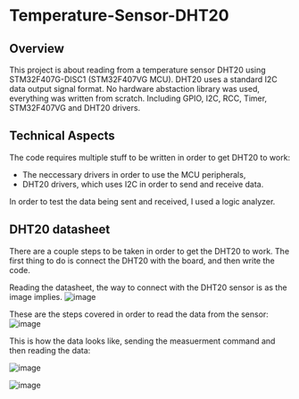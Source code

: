 # Temperature-Sensor-DHT20

## Overview

This project is about reading from a temperature sensor DHT20 using STM32F407G-DISC1 (STM32F407VG MCU). DHT20 uses a standard I2C data output signal format. No hardware abstaction library was used, everything was written from scratch. Including GPIO, I2C, RCC, Timer, STM32F407VG and DHT20 drivers.

## Technical Aspects

The code requires multiple stuff to be written in order to get DHT20 to work:
* The neccessary drivers in order to use the MCU peripherals,
* DHT20 drivers, which uses I2C in order to send and receive data.

In order to test the data being sent and received, I used a logic analyzer.

## DHT20 datasheet
There are a couple steps to be taken in order to get the DHT20 to work. The first thing to do is connect the DHT20 with the board, and then write the code. 

Reading the datasheet, the way to connect with the DHT20 sensor is as the image implies.
![image](https://github.com/user-attachments/assets/17e9108c-a3c6-40c6-a098-083ebe9e4e77)

These are the steps covered in order to read the data from the sensor:
![image](https://github.com/user-attachments/assets/1e2616e1-d3a4-42d9-98ab-e42090bd0863)

This is how the data looks like, sending the measuerment command and then reading the data:

![image](https://github.com/user-attachments/assets/17c6117e-bb86-42ce-b1d2-d5e97f53f55f)

![image](https://github.com/user-attachments/assets/f4cdb6dd-d338-4d3c-bbee-b7f967951812)

